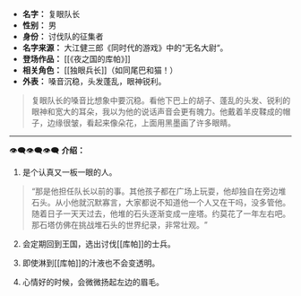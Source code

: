 
- **名字：** 复眼队长
- **性别：** 男
- **身份：** 讨伐队的征集者
- **名字来源：** 大江健三郎《同时代的游戏》中的“无名大尉“。
- **登场作品：** [[《夜之国的库帕》]]
- **相关角色：** [[独眼兵长]]（如同尾巴和猫！）
- **外表：** 嗓音沉稳，头发蓬乱，眼神锐利。

> 复眼队长的嗓音比想象中要沉稳。看他下巴上的胡子、蓬乱的头发、锐利的眼神和宽大的耳朵，我以为他的说话声音会更有魄力。
> ​他戴着羊皮鞣成的帽子，边缘很皱，看起来像朵花，上面用黑墨画了许多眼睛。

---

👁️‍🗨️👁️‍🗨️👁️‍🗨️ **介绍：** 

1. 是个认真又一板一眼的人。

> “那是他担任队长以前的事。其他孩子都在广场上玩耍，他却独自在旁边堆石头。从小他就沉默寡言，大家都说不知道他一个人又在干吗，没多管他。随着日子一天天过去，他堆的石头逐渐变成一座塔。约莫花了一年左右吧。那石塔仿佛在挑战堆石头的世界纪录，非常壮观。​​”

2. 会定期回到王国，选出讨伐[[库帕]]的士兵。

3. 即使淋到[[库帕]]的汁液也不会变透明。

4. 心情好的时候，会微微扬起左边的眉毛。